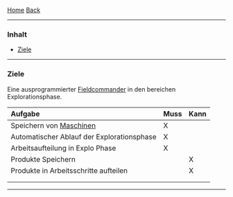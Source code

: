[Home](home) [Back](KonzeptFL)  

----------

### Inhalt ###
- <a href="#z">Ziele</a>



----------

### <a name="z">Ziele</a> ###


Eine ausprogrammierter [Fieldcommander](WikiSolidus) in den bereichen Explorationsphase.  


| Aufgabe| Muss| Kann| 
| :------- | --- | :---- |
| Speichern von [Maschinen](Machine)| X| |
|Automatischer Ablauf der Explorationsphase| X| |
| Arbeitsaufteilung in Explo Phase| X| |
|Produkte Speichern||X|
|Produkte in Arbeitsschritte aufteilen||X|
||||
||||

 
 

----------